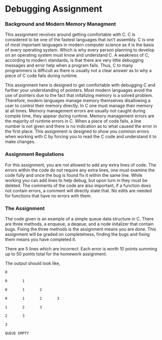 # Debugging Assignment

### Background and Modern Memory Managment

This assignment revolves around getting comfortable with C.
C is considered to be one of the fastest languages that isn't assembly.
C is one of most important languages in modern computer science as it is the basis of every operating system.
Which is why every person planning to develop on an operating system must know and understand C.
A weakness of C, according to modern standards, is that there are very little debugging messages and error help when a program fails.
Thus, C to many programmers is difficult as there is usually not a clear answer as to why a piece of C code fails during runtime.

This assignment here is designed to get comfortable with debugging C and further your understanding of pointers.
Most modern languages avoid the use of pointers due to the fact that initalizing memory is a solved problem.
Therefore, modern languages manage memory themselves disallowing a user to control their memory directly.
In C one must manage their memory at all times.
Memory management errors are usually not caught during compile time, they appear during runtime.
Memory management errors are the majority of runtime errors in C.
When a piece of code fails, a line number is not given and there is no indication as to what caused the error in the first place.
This assignment is designed to show you common errors when working with C by forcing you to read the C code and understand it to make changes.


### Assignment Regulations

For this assignment, you are not allowed to add any extra lines of code.
The errors within the code do not require any extra lines, one must examine the code fully and once the bug is found fix it within the same line.
While working you can add lines to help debug, but upon turn in they must be deleted.
The comments of the code are also important, if a function does not contain errors, a comment will directly state that.
No edits are needed for functions that have no errors with them.

### The Assignment

The code given is an example of a simple queue data structure in C.
There are three methods, a enqueue, a deqeue, and a node initalizer that contain bugs.
Fixing the three methods is the assignment means you are done.
This assignment will be graded on completelness, finding the bugs and fixing them means you have completed it.

There are 5 lines which are incorrect.
Each error is worth 10 points summing up to 50 points total for the homework assignment.

The output should look like,

```sh
0

0       1

0       1       2

0       1       2       3

1       2       3

2       3

3

QUEUE EMPTY
```
